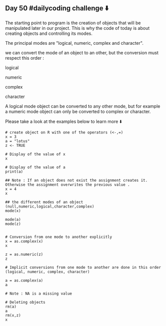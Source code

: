## Day 50 #dailycoding challenge ⬇️

The starting point to program is the creation of objects that will be manipulated later in our project. This is why the code of today is about creating objects and controlling its modes.

The principal modes are "logical, numeric, complex and character".

we can convert the mode of an object to an other, but the conversion must respect this order :

logical

numeric

complex

character

A logical mode object can be converted to any other mode, but for example a numeric mode object can only be converted to complex or character.

Please take a look at the examples below to learn more ⬇️

```{r}
# create object on R with one of the operators (<-,=)
x = 3
a = "lotus"
z <- TRUE

# Display of the value of x
x

# Display of the value of a  
print(a)  

## Note : If an object does not exist the assignment creates it. Otherwise the assignment overwrites the previous value .
x = 4  
x

## the different modes of an object (null,numeric,logical,character,complex) 
mode(x)  

mode(a)  
mode(z)  

  
# Conversion from one mode to another explicitly 
x = as.complex(x)  
x  

z = as.numeric(z)  
z  

# Implicit conversions from one mode to another are done in this order (logical, numeric, complex, character)
  
a = as.complex(a)
a

# Note : NA is a missing value
  
# Deleting objects
rm(a)  
a  
rm(x,z)  
x
```

